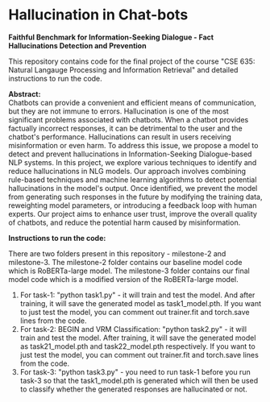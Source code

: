 # Hallucination in Chat-bots

**Faithful Benchmark for Information-Seeking Dialogue - Fact Hallucinations Detection and Prevention**

This repository contains code for the final project of the course "CSE 635: Natural Langauge Processing and Information Retrieval" and detailed instructions to run the code.


**Abstract:** <br>
Chatbots can provide a convenient and efficient means of communication, but they are not immune to errors. Hallucination is one of the most significant problems associated with chatbots. When a chatbot provides factually incorrect responses, it can be detrimental to the user and the chatbot's performance. Hallucinations can result in users receiving misinformation or even harm. To address this issue, we propose a model to detect and prevent hallucinations in Information-Seeking Dialogue-based NLP systems. In this project, we explore various techniques to identify and reduce hallucinations in NLG models. Our approach involves combining rule-based techniques and machine learning algorithms to detect potential hallucinations in the model's output. Once identified, we prevent the model from generating such responses in the future by modifying the training data, reweighting model parameters, or introducing a feedback loop with human experts. Our project aims to enhance user trust, improve the overall quality of chatbots, and reduce the potential harm caused by misinformation.




**Instructions to run the code:**

There are two folders present in this repository - milestone-2 and milestone-3. The milestone-2 folder contains our baseline model code which is RoBERTa-large model. The milestone-3 folder contains our final model code which is a modified version of the RoBERTa-large model.

1) For task-1: "python task1.py" - it will train and test the model. And after training, it will save the generated model as task1_model.pth. If you want to just test the model, you can comment out trainer.fit and torch.save lines from the code.
2) For task-2: BEGIN and VRM Classification: "python task2.py" - it will train and test the model. After training, it will save the generated model as task21_model.pth and task22_model.pth respectively. If you want to just test the model, you can comment out trainer.fit and torch.save lines from the code.
3) For task-3: "python task3.py" - you need to run task-1 before you run task-3 so that the task1_model.pth is generated which will then be used to classify whether the generated responses are hallucinated or not.
